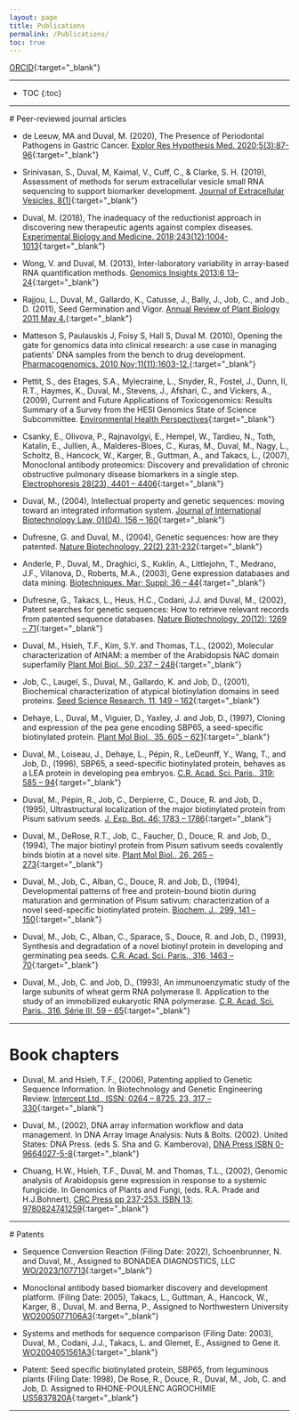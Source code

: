 ```yaml
---
layout: page
title: Publications
permalink: /Publications/
toc: true
---
```


[ORCID](https://orcid.org/0000-0001-5395-4543){:target="_blank"}   
<hr />
  
* TOC
{:toc}  
  
<hr />  
# Peer-reviewed journal articles   
  
* de Leeuw, MA and Duval, M. (2020), The Presence of Periodontal Pathogens in Gastric Cancer. [Explor Res Hypothesis Med. 2020;5(3):87-96](https://dx.doi.org/10.14218/ERHM.2020.00024){:target="_blank"}   
  
* Srinivasan, S., Duval, M, Kaimal, V., Cuff, C., & Clarke, S. H. (2019), Assessment of methods for serum extracellular vesicle small RNA sequencing to support biomarker development. [Journal of Extracellular Vesicles, 8(1)](https://doi.org/10.1080/20013078.2019.1684425){:target="_blank"}    
  
* Duval, M. (2018), The inadequacy of the reductionist approach in discovering new therapeutic agents against complex diseases. [Experimental Biology and Medicine. 2018;243(12):1004-1013](https://journals.sagepub.com/doi/10.1177/1535370218794365){:target="_blank"}      
  
* Wong, V. and Duval, M. (2013), Inter-laboratory variability in array-based RNA quantification methods. [Genomics Insights 2013:6 13–24](https://doi.org/10.4137/GEI.S11909){:target="_blank"}    

* Rajjou, L., Duval, M., Gallardo, K., Catusse, J., Bally, J., Job, C., and Job., D. (2011), Seed Germination and Vigor. [Annual Review of Plant Biology 2011 May 4.](https://doi.org/10.1146/annurev-arplant-042811-105550){:target="_blank"}    
  
* Matteson S, Paulauskis J, Foisy S, Hall S, Duval M. (2010), Opening the gate for genomics data into clinical research: a use case in managing patients' DNA samples from the bench to drug development. [Pharmacogenomics. 2010 Nov;11(11):1603-12.](https://www.tandfonline.com/doi/full/10.2217/pgs.10.151){:target="_blank"}  
  
* Pettit, S., des Etages, S.A., Mylecraine, L., Snyder, R., Fostel, J., Dunn, II, R.T., Haymes, K., Duval, M., Stevens, J., Afshari, C., and Vickers, A., (2009), Current and Future Applications of Toxicogenomics:  Results Summary of a Survey from the HESI Genomics State of Science Subcommittee. [Environmental Health Perspectives](https://doi.org/10.1289/ehp.0901501){:target="_blank"}     
  
* Csanky, E., Olivova, P., Rajnavolgyi, E., Hempel, W., Tardieu, N., Toth, Katalin, E., Jullien, A., Malderes-Bloes, C., Kuras, M., Duval, M., Nagy, L., Scholtz, B., Hancock, W., Karger, B., Guttman, A., and Takacs, L., (2007), Monoclonal antibody proteomics:  Discovery and prevalidation of chronic obstructive pulmonary disease biomarkers in a single step.  [Electrophoresis 28(23), 4401 – 4406](https://doi.org/10.1002/elps.200700256){:target="_blank"}    
  
* Duval, M., (2004), Intellectual property and genetic sequences:  moving toward an integrated information system.  [Journal of International Biotechnology Law, 01(04), 156 – 160](https://doi.org/10.1515/jibl.2004.1.4.156){:target="_blank"}    
    
* Dufresne, G. and Duval, M., (2004), Genetic sequences:  how are they patented. [Nature Biotechnology, 22(2) 231-232](https://www.nature.com/articles/nbt0204-231){:target="_blank"}   
  
* Anderle, P., Duval, M., Draghici, S., Kuklin, A., Littlejohn, T., Medrano, J.F., Vilanova, D., Roberts, M.A., (2003), Gene expression databases and data mining.  [Biotechniques.  Mar; Suppl:  36 – 44](https://pubmed.ncbi.nlm.nih.gov/12664683/){:target="_blank"}    
  
* Dufresne, G., Takacs, L., Heus, H.C., Codani, J.J. and Duval, M., (2002), Patent searches for genetic sequences:  How to retrieve relevant records from patented sequence databases.  [Nature Biotechnology, 20(12):  1269 – 71](https://doi.org/10.1038/nbt1202-1269){:target="_blank"}    
  
* Duval, M., Hsieh, T.F., Kim, S.Y. and Thomas, T.L., (2002), Molecular characterization of AtNAM:  a member of the Arabidopsis NAC domain superfamily [Plant Mol Biol., 50, 237 – 248](https://doi.org/10.1023/a:1016028530943){:target="_blank"}    
  
* Job, C., Laugel, S., Duval, M., Gallardo, K. and Job, D., (2001), Biochemical characterization of atypical biotinylation domains in seed proteins.  [Seed Science Research, 11, 149 – 162](https://www.cambridge.org/core/journals/seed-science-research/article/abs/biochemical-characterization-of-atypical-biotinylation-domains-in-seed-proteins/9AE7DF9078112AE1F5C087B4788ADB02){:target="_blank"}    
  
* Dehaye, L., Duval, M., Viguier, D., Yaxley, J. and Job, D., (1997), Cloning and expression of the pea gene encoding SBP65, a seed-specific biotinylated protein.  [Plant Mol Biol., 35, 605 – 621](https://doi.org/10.1023/A:1005836405211){:target="_blank"}   
  
* Duval, M., Loiseau, J., Dehaye, L., Pépin, R., LeDeunff, Y., Wang, T., and Job, D., (1996), SBP65, a seed-specific biotinylated protein, behaves as a LEA protein in developing pea embryos.  [C.R. Acad. Sci. Paris., 319:  585 – 94](https://www.cabidigitallibrary.org/doi/full/10.5555/19960708490){:target="_blank"}    
  
* Duval, M., Pépin, R., Job, C., Derpierre, C., Douce, R. and Job, D., (1995), Ultrastructural localization of the major biotinylated protein from Pisum sativum seeds.  [J. Exp. Bot. 46:  1783 – 1786](https://doi.org/10.1093/jxb/46.11.1783){:target="_blank"}    
    
* Duval, M., DeRose, R.T., Job, C., Faucher, D., Douce, R. and Job, D., (1994), The major biotinyl protein from Pisum sativum seeds covalently binds biotin at a novel site.  [Plant Mol Biol., 26, 265 – 273](https://doi.org/10.1007/BF00039537){:target="_blank"}   
  
* Duval, M., Job, C., Alban, C., Douce, R. and Job, D., (1994), Developmental patterns of free and protein-bound biotin during maturation and germination of Pisum sativum:  characterization of a novel seed-specific biotinylated protein.  [Biochem, J., 299, 141 – 150](https://doi.org/10.1042/bj2990141){:target="_blank"}     
  
* Duval, M., Job, C., Alban, C., Sparace, S., Douce, R. and Job, D., (1993), Synthesis and degradation of a novel biotinyl protein in developing and germinating pea seeds.  [C.R. Acad. Sci. Paris., 316, 1463 – 70](https://eurekamag.com/research/002/706/002706721.php){:target="_blank"}   
  
* Duval, M., Job, C. and Job, D., (1993), An immunoenzymatic study of the large subunits of wheat germ RNA polymerase II.  Application to the study of an immobilized eukaryotic RNA polymerase.  [C.R. Acad. Sci. Paris., 316, Série III, 59 – 65](https://eurekamag.com/research/075/314/075314180.php){:target="_blank"}    
<hr />  
  
# Book chapters     
  
* Duval, M. and Hsieh, T.F., (2006), Patenting applied to Genetic Sequence Information.  In Biotechnology and Genetic Engineering Review.  [Intercept Ltd., ISSN:  0264 – 8725.  23, 317 – 330](https://www.nottingham.ac.uk/ncmh/documents/bger/volume-23/bger23-17.pdf){:target="_blank"}  
  
* Duval, M., (2002), DNA array information workflow and data management.  In DNA Array Image Analysis: Nuts & Bolts. (2002). United States: DNA Press. (eds S. Sha and G. Kamberova), [DNA Press ISBN 0-9664027-5-8](https://search.worldcat.org/en/title/606912455){:target="_blank"}  
  
* Chuang, H.W., Hsieh, T.F., Duval, M. and Thomas, T.L., (2002), Genomic analysis of Arabidopsis gene expression in response to a systemic fungicide.  In Genomics of Plants and Fungi, (eds. R.A. Prade and H.J.Bohnert), [CRC Press  pp 237-253. ISBN 13: 9780824741259](https://www.routledge.com/Genomics-of-Plants-and-Fungi/Prade-Bohnert/p/book/9780824741259){:target="_blank"}  
  
<hr />  
# Patents  
    
* Sequence Conversion Reaction (Filing Date: 2022), Schoenbrunner, N. and Duval, M., Assigned to BONADEA DIAGNOSTICS, LLC [WO/2023/107713](https://patentscope.wipo.int/search/en/detail.jsf?docId=WO2023107713){:target="_blank"}   
   
* Monoclonal antibody based biomarker discovery and development platform.  (Filing Date: 2005),  Takacs, L., Guttman, A., Hancock, W., Karger, B., Duval, M. and Berna, P., Assigned to Northwestern University [WO2005077106A3](https://patentscope.wipo.int/search/en/detail.jsf?docId=WO2005077106){:target="_blank"}    
  
* Systems and methods for sequence comparison (Filing Date: 2003), Duval, M., Codani, J.J., Takacs, L. and Glemet, E., Assigned to Gene it. [WO2004051561A3](https://patentscope.wipo.int/search/en/detail.jsf?docId=WO2004051561){:target="_blank"}   
  
* Patent: Seed specific biotinylated protein, SBP65, from leguminous plants (Filing Date: 1998),  De Rose, R., Douce, R., Duval, M., Job, C. and Job, D. Assigned to RHONE-POULENC AGROCHIMIE [US5837820A](https://patents.google.com/patent/US5837820A/en){:target="_blank"}    

<hr />

